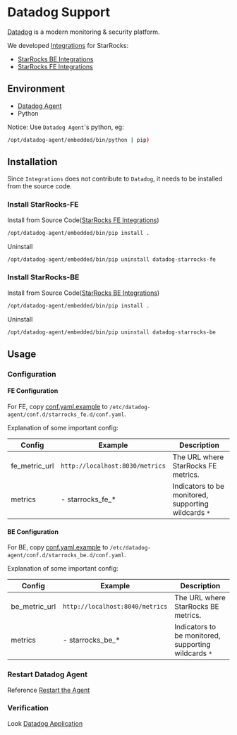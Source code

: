 # Datadog Support

[Datadog](https://www.datadoghq.com/) is a modern monitoring & security platform.

We developed [Integrations](https://docs.datadoghq.com/integrations/) for StarRocks:

- [StarRocks BE Integrations](https://github.com/StarRocks/starrocks/tree/main/contrib/datadog-connector/starrocks_be)
- [StarRocks FE Integrations](https://github.com/StarRocks/starrocks/tree/main/contrib/datadog-connector/starrocks_fe)

## Environment

- [Datadog Agent](https://docs.datadoghq.com/getting_started/agent/)
- Python

Notice: Use `Datadog Agent`'s python, eg:

```sh
/opt/datadog-agent/embedded/bin/python | pip)
```

## Installation

Since `Integrations` does not contribute to `Datadog`, it needs to be installed from the source code.

### Install StarRocks-FE

Install from Source Code([StarRocks FE Integrations](https://github.com/StarRocks/starrocks/tree/main/contrib/datadog-connector/starrocks_fe))

```sh
/opt/datadog-agent/embedded/bin/pip install .
```

Uninstall

```sh
/opt/datadog-agent/embedded/bin/pip uninstall datadog-starrocks-fe
```

### Install StarRocks-BE

Install from Source Code([StarRocks BE Integrations](https://github.com/StarRocks/starrocks/tree/main/contrib/datadog-connector/starrocks_be))

```sh
/opt/datadog-agent/embedded/bin/pip install .
```

Uninstall

```sh
/opt/datadog-agent/embedded/bin/pip uninstall datadog-starrocks-be
```

## Usage

### Configuration

#### FE Configuration

For FE, copy [conf.yaml.example](https://github.com/StarRocks/starrocks/blob/main/contrib/datadog-connector/starrocks_fe/datadog_checks/starrocks_fe/data/conf.yaml.example) to `/etc/datadog-agent/conf.d/starrocks_fe.d/conf.yaml`.

Explanation of some important config:

| **Config** | **Example** | **Description** |
| -------------------------------------- | ------------ | ------------------------------------------------------------ |
| fe_metric_url | `http://localhost:8030/metrics` | The URL where StarRocks FE metrics. |
| metrics | - starrocks_fe_* | Indicators to be monitored, supporting wildcards `*` |

#### BE Configuration

For BE, copy [conf.yaml.example](https://github.com/StarRocks/starrocks/blob/main/contrib/datadog-connector/starrocks_be/datadog_checks/starrocks_be/data/conf.yaml.example) to `/etc/datadog-agent/conf.d/starrocks_be.d/conf.yaml`.

Explanation of some important config:

| **Config** | **Example** | **Description** |
| -------------------------------------- | ------------ | ------------------------------------------------------------ |
| be_metric_url | `http://localhost:8040/metrics` | The URL where StarRocks BE metrics. |
| metrics | - starrocks_be_* | Indicators to be monitored, supporting wildcards `*` |

### Restart Datadog Agent

Reference [Restart the Agent](https://docs.datadoghq.com/agent/guide/agent-commands/#start-stop-and-restart-the-agent)

### Verification

Look [Datadog Application](https://docs.datadoghq.com/getting_started/application/)
